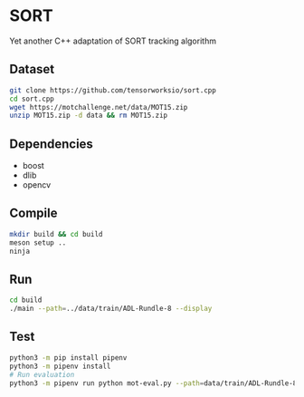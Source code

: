 # SORT
Yet another C++ adaptation of SORT tracking algorithm

## Dataset
```bash
git clone https://github.com/tensorworksio/sort.cpp
cd sort.cpp
wget https://motchallenge.net/data/MOT15.zip
unzip MOT15.zip -d data && rm MOT15.zip
```

## Dependencies
- boost
- dlib
- opencv

## Compile
```bash
mkdir build && cd build
meson setup ..
ninja
```

## Run
```bash
cd build
./main --path=../data/train/ADL-Rundle-8 --display
```

## Test
```bash
python3 -m pip install pipenv
python3 -m pipenv install
# Run evaluation
python3 -m pipenv run python mot-eval.py --path=data/train/ADL-Rundle-8
```